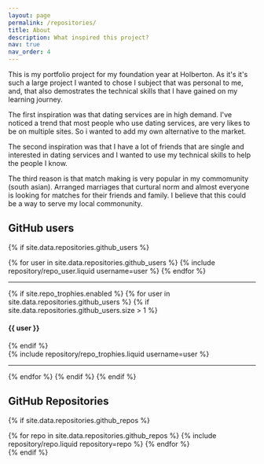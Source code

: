 ```yaml
---
layout: page
permalink: /repositories/
title: About
description: What inspired this project?
nav: true
nav_order: 4
---
```


This is my portfolio project for my foundation year at Holberton. As it's it's such a large project I wanted to chose I subject that was personal to me, and, that also demostrates the technical skills that I have gained on my learning journey.

The first inspiration was that dating services are in high demand. I've noticed a trend that most people who use dating services, are very likes to be on multiple sites. So i wanted to add my own alternative to the market.

The second inspiration was that I have a lot of friends that are single and interested in dating services and I wanted to use my technical skills to help the people I know.

The third reason is that match making is very popular in my commomunity (south asian). Arranged marriages that curtural norm and almost everyone is looking for matches for their friends and family. I believe that this could be a way to serve my local commonunity.


## GitHub users

{% if site.data.repositories.github_users %}

<div class="repositories d-flex flex-wrap flex-md-row flex-column justify-content-between align-items-center">
  {% for user in site.data.repositories.github_users %}
    {% include repository/repo_user.liquid username=user %}
  {% endfor %}
</div>

---

{% if site.repo_trophies.enabled %}
{% for user in site.data.repositories.github_users %}
{% if site.data.repositories.github_users.size > 1 %}

  <h4>{{ user }}</h4>
  {% endif %}
  <div class="repositories d-flex flex-wrap flex-md-row flex-column justify-content-between align-items-center">
  {% include repository/repo_trophies.liquid username=user %}
  </div>

---

{% endfor %}
{% endif %}
{% endif %}

## GitHub Repositories

{% if site.data.repositories.github_repos %}

<div class="repositories d-flex flex-wrap flex-md-row flex-column justify-content-between align-items-center">
  {% for repo in site.data.repositories.github_repos %}
    {% include repository/repo.liquid repository=repo %}
  {% endfor %}
</div>
{% endif %}
